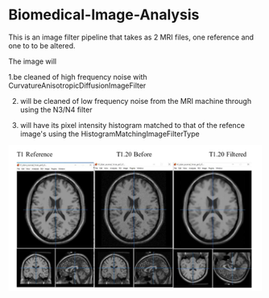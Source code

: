 # Biomedical-Image-Analysis

This is an image filter pipeline that takes as 2 MRI files, one reference and one to to be altered. 

The image will 

1.be cleaned of high frequency noise with CurvatureAnisotropicDiffusionImageFilter

2. will be cleaned of low frequency noise from the MRI machine through using the N3/N4 filter

3. will have its pixel intensity histogram matched to that of the refence image's using the HistogramMatchingImageFilterType

 

![alt text](https://github.com/JWu-Git/Biomedical-Image-Analysis/blob/main/Result.png)
